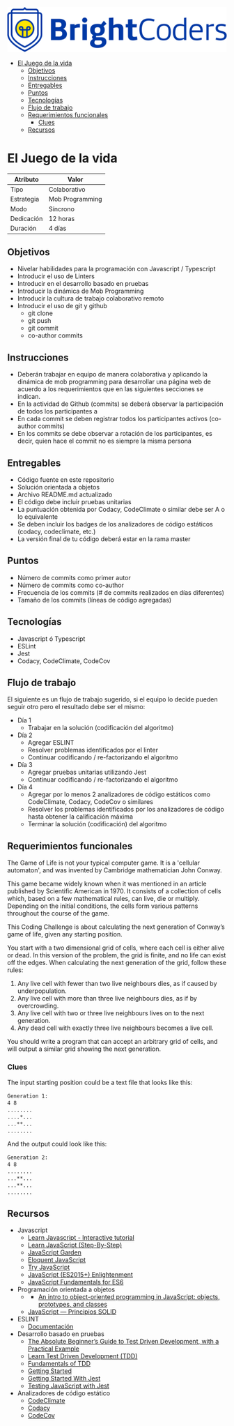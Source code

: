 ![BrightCoders Logo](img/logo.png)

- [El Juego de la vida](#el-juego-de-la-vida)
  - [Objetivos](#objetivos)
  - [Instrucciones](#instrucciones)
  - [Entregables](#entregables)
  - [Puntos](#puntos)
  - [Tecnologías](#tecnologías)
  - [Flujo de trabajo](#flujo-de-trabajo)
  - [Requerimientos funcionales](#requerimientos-funcionales)
    - [Clues](#clues)
  - [Recursos](#recursos)

# El Juego de la vida

| Atributo   | Valor           |
| ---------- | --------------- |
| Tipo       | Colaborativo    |
| Estrategia | Mob Programming |
| Modo       | Síncrono        |
| Dedicación | 12 horas        |
| Duración   | 4 días          |

## Objetivos

- Nivelar habilidades para la programación con Javascript / Typescript
- Introducir el uso de Linters
- Introducir en el desarrollo basado en pruebas
- Introducir la dinámica de Mob Programming
- Introducir la cultura de trabajo colaborativo remoto
- Introducir el uso de git y github
  - git clone
  - git push
  - git commit
  - co-author commits

## Instrucciones

- Deberán trabajar en equipo de manera colaborativa y aplicando la dinámica de mob programming para desarrollar una página web de acuerdo a los requerimientos que en las siguientes secciones se indican.
- En la actividad de Github (commits) se deberá observar la participación de todos los participantes a
- En cada commit se deben registrar todos los participantes activos (co-author commits)
- En los commits se debe observar a rotación de los participantes, es decir, quien hace el commit no es siempre la misma persona

## Entregables

- Código fuente en este repositorio
- Solución orientada a objetos
- Archivo README.md actualizado
- El código debe incluir pruebas unitarias
- La puntuación obtenida por Codacy, CodeClimate o similar debe ser A o lo equivalente
- Se deben incluir los badges de los analizadores de código estáticos (codacy, codeclimate, etc.)
- La versión final de tu código deberá estar en la rama master

## Puntos

- Número de commits como primer autor
- Número de commits como co-author
- Frecuencia de los commits (# de commits realizados en días diferentes)
- Tamaño de los commits (líneas de código agregadas)

## Tecnologías

- Javascript ó Typescript
- ESLint
- Jest
- Codacy, CodeClimate, CodeCov

## Flujo de trabajo

El siguiente es un flujo de trabajo sugerido, si el equipo lo decide pueden seguir otro pero el resultado debe ser el mismo:

- Día 1
  - Trabajar en la solución (codificación del algoritmo)
- Día 2
  - Agregar ESLINT
  - Resolver problemas identificados por el linter
  - Continuar codificando / re-factorizando el algoritmo
- Día 3
  - Agregar pruebas unitarias utilizando Jest
  - Continuar codificando / re-factorizando el algoritmo
- Día 4
  - Agregar por lo menos 2 analizadores de código estáticos como CodeClimate, Codacy, CodeCov o similares
  - Resolver los problemas identificados por los analizadores de código hasta obtener la calificación máxima
  - Terminar la solución (codificación) del algoritmo

## Requerimientos funcionales

The Game of Life is not your typical computer game. It is a 'cellular automaton', and was invented by Cambridge mathematician John Conway.

This game became widely known when it was mentioned in an article published by Scientific American in 1970. It consists of a collection of cells which, based on a few mathematical rules, can live, die or multiply. Depending on the initial conditions, the cells form various patterns throughout the course of the game.

This Coding Challenge is about calculating the next generation of Conway’s game of life, given any starting position.

You start with a two dimensional grid of cells, where each cell is either alive or dead. In this version of the problem, the grid is finite, and no life can exist off the edges. When calculating the next generation of the grid, follow these rules:

1. Any live cell with fewer than two live neighbours dies, as if caused by underpopulation.
2. Any live cell with more than three live neighbours dies, as if by overcrowding.
3. Any live cell with two or three live neighbours lives on to the next generation.
4. Any dead cell with exactly three live neighbours becomes a live cell.

You should write a program that can accept an arbitrary grid of cells, and will output a similar grid showing the next generation.

### Clues

The input starting position could be a text file that looks like this:

```
Generation 1:
4 8
........
....*...
...**...
........
```

And the output could look like this:

```
Generation 2:
4 8
........
...**...
...**...
........
```

## Recursos

- Javascript
  - [Learn Javascript - Interactive tutorial](https://www.learn-js.org/)
  - [Learn JavaScript (Step-By-Step)](https://learnjavascript.online/)
  - [JavaScript Garden](https://bonsaiden.github.io/JavaScript-Garden/)
  - [Eloquent JavaScript](https://eloquentjavascript.net/)
  - [Try JavaScript](https://www.javascript.com/try)
  - [JavaScript (ES2015+) Enlightenment](https://frontendmasters.com/books/javascript-enlightenment/)
  - [JavaScript Fundamentals for ES6](https://www.pluralsight.com/courses/javascript-fundamentals-es6)
- Programación orientada a objetos
  - - [An intro to object-oriented programming in JavaScript: objects, prototypes, and classes](https://www.freecodecamp.org/news/an-intro-to-object-oriented-programming-in-javascript-objects-prototypes-and-classes-5d135e7361b1/)
  - [JavaScript — Principios SOLID](https://medium.com/@mauriciogc/javascript-principios-solid-e93a17e950bb)
- ESLINT
  - [Documentación](https://eslint.org/)
- Desarrollo basado en pruebas
  - [The Absolute Beginner’s Guide to Test Driven Development, with a Practical Example](https://medium.com/@bethqiang/the-absolute-beginners-guide-to-test-driven-development-with-a-practical-example-c39e73a11631)
  - [Learn Test Driven Development (TDD)](https://github.com/dwyl/learn-tdd)
  - [Fundamentals of TDD](https://thoughtbot.com/upcase/fundamentals-of-tdd)
  - [Getting Started](https://jestjs.io/docs/en/getting-started)
  - [Getting Started With Jest](https://www.valentinog.com/blog/jest/)
  - [Testing JavaScript with Jest](https://flaviocopes.com/jest/)
- Analizadores de código estático
  - [CodeClimate](https://codeclimate.com/)
  - [Codacy](https://www.codacy.com/)
  - [CodeCov](https://about.codecov.io/)
